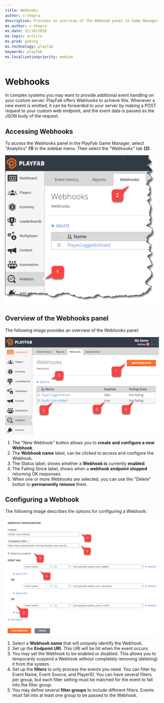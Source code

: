 ```yaml
---
title: Webhooks
author: v-thopra
description: Provides an overview of the Webhook panel in Game Manager, and describes how to access and configure a Webhook.
ms.author: v-thopra
ms.date: 31/10/2018
ms.topic: article
ms.prod: gaming
ms.technology: playfab
keywords: playfab
ms.localizationpriority: medium
---
```


# Webhooks

In complex systems you may want to provide additional event handling on your custom server. PlayFab offers Webhooks to achieve this. Whenever a new event is emitted, it can be forwarded to your server by making a POST request to your custom web endpoint, and the event data is passed as the JSON body of the request.

## Accessing Webhooks

To access the Webhooks panel in the PlayFab Game Manager, select "Analytics" **(1)** in the sidebar menu. Then select the "Webhooks" tab **(2)**.

![Game Manager - Analytics - Webhooks](media/tutorials/game-manager-analytics-webhooks.png)  

## Overview of the Webhooks panel

The following image provides an overview of the Webhooks panel:

![Game Manager - Analytics - Webhooks panel](media/tutorials/game-manager-analytics-webhooks-panel.png)  

1. The "New Webhook" button allows you to **create and configure a new Webhook**.
2. The **Webhook name** label, can be clicked to access and configure the Webhook.
3. The Status label, shows whether a **Webhook is** currently **enabled**.
4. The Failing Since label, shows when a **webhook endpoint stopped** returning OK responses.
5. When one or more Webhooks are selected, you can use the "Delete" button to **permanently remove** them.

## Configuring a Webhook

The following image describes the options for configuring a Webhook:

![Game Manager - Analytics - Webhooks - Webhook Configuration](media/tutorials/game-manager-analytics-webhook-configuration.png)  

1. Select a **Webhook name** that will uniquely identify the Webhook.
2. Set up the **Endpoint URI**. This URI will be hit when the event occurs.
3. You may set the Webhook to be enabled or disabled. This allows you to temporarily suspend a Webhook without completely removing (deleting) it from the system.
4. Set up the **filters** to only process the events you need. You can filter by Event Name, Event Source, and PlayerID. You can have several filters per group, but each filter setting must be matched for the event to fall into the filter group.
5. You may define several **filter groups** to include different filters. Events must fall into at least one group to be passed to the Webhook.
